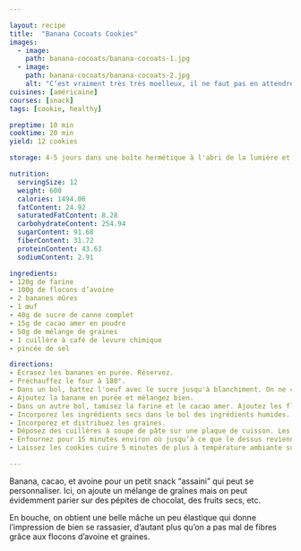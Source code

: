 ```yaml
---

layout: recipe
title:  "Banana Cocoats Cookies"
images:
  - image: 
    path: banana-cocoats/banana-cocoats-1.jpg
  - image:
    path: banana-cocoats/banana-cocoats-2.jpg
    alt: "C‘est vraiment très très moelleux, il ne faut pas en attendre du croquant."
cuisines: [américaine]
courses: [snack]
tags: [cookie, healthy]

preptime: 10 min
cooktime: 20 min
yield: 12 cookies

storage: 4-5 jours dans une boîte hermétique à l'abri de la lumière et la chaleur. 2–3 mois au congélateur.

nutrition:
  servingSize: 12
  weight: 600
  calories: 1494.06
  fatContent: 24.92
  saturatedFatContent: 8.28
  carbohydrateContent: 254.94
  sugarContent: 91.68
  fiberContent: 31.72
  proteinContent: 43.63
  sodiumContent: 2.91

ingredients:
- 120g de farine
- 100g de flocons d’avoine
- 2 bananes mûres
- 1 œuf
- 40g de sucre de canne complet 
- 15g de cacao amer en poudre 
- 50g de mélange de graines
- 1 cuillère à café de levure chimique
- pincée de sel 

directions:
- Écrasez les bananes en purée. Réservez.
- Préchauffez le four à 180°. 
- Dans un bol, battez l'oeuf avec le sucre jusqu'à blanchiment. On ne cherche pas à ajouter de l'air pour amener du volume donc arrêtez-vous des que la mixture a pris une couleur jaune pâle. 
- Ajoutez la banane en purée et mélangez bien.
- Dans un autre bol, tamisez la farine et le cacao amer. Ajoutez les flocons d’avoine et mélangez. Ajoutez la levure et le sel et mélangez une dernière fois.
- Incorporez les ingrédients secs dans le bol des ingrédients humides. On cherche juste à incorporer pour qu'il n'y ait plus de gros grumeau.
- Incorporez et distribuez les graines.
- Déposez des cuillères à soupe de pâte sur une plaque de cuisson. Les cookies ne vont pas énormément s’étaler à la cuisson donc n’hésitez pas à leur donner une belle forme avant d’enfourner. 
- Enfournez pour 15 minutes environ où jusqu’à ce que le dessus revienne lentement dans sa position initiale lorsque l’on appuie dessus.
- Laissez les cookies cuire 5 minutes de plus à température ambiante sur la plaque puis déplacez-les sur une grille de refroidissement. 

---
```


Banana, cacao, et avoine pour un petit snack “assaini” qui peut se personnaliser. Ici, on ajoute un mélange de graînes mais on peut évidemment parier sur des pépites de chocolat, des fruits secs, etc.

En bouche, on obtient une belle mâche un peu élastique qui donne l’impression de bien se rassasier, d’autant plus qu’on a pas mal de fibres grâce aux flocons d’avoine et graines.